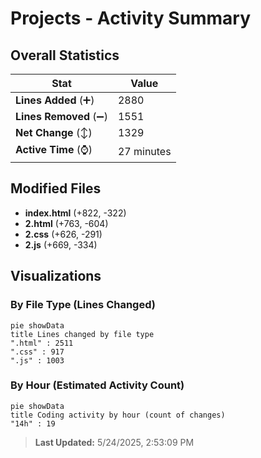 # Projects - Activity Summary 

## Overall Statistics

| Stat                   | Value                                                             |
| ---------------------- | ----------------------------------------------------------------- |
| **Lines Added** (➕)   | 2880                                          |
| **Lines Removed** (➖) | 1551                                        |
| **Net Change** (↕)    | 1329                |
| **Active Time** (⌚)   | 27 minutes |


## Modified Files
- **index.html** (+822, -322)
- **2.html** (+763, -604)
- **2.css** (+626, -291)
- **2.js** (+669, -334)

## Visualizations

### By File Type (Lines Changed)

```mermaid
pie showData
title Lines changed by file type
".html" : 2511
".css" : 917
".js" : 1003
```

### By Hour (Estimated Activity Count)

```mermaid
pie showData
title Coding activity by hour (count of changes)
"14h" : 19
```


> **Last Updated:** 5/24/2025, 2:53:09 PM